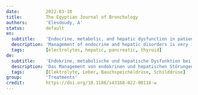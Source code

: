 ```yaml
---
date:          2022-03-10
title:         The Egyptian Journal of Bronchology
authors:       'Elesdoudy, A'
status:        default
en:
  subtitle:    'Endocrine, metabolic, and hepatic dysfunction in patients with COVID-19 pneumonia with severe and critically ill status'
  description: 'Management of endocrine and hepatic disorders is very important for better management of patient with COVID-19 infections. Hepatic and endocrine dysfunction needs clinical assessment, continued monitoring, and specific treatment. It is important to understand clearly the potential mechanisms causing hepatic and endocrine injury. To assess the endocrine and hepatic dysfunctions in patient with COVID-19 pneumonia with severe and critically ill status. This retrospective analytical study was performed on 75 patients admitted to intensive care or high dependency units (ICU/HDU) in Obaidullah Hospital, Ministry of Health, United Arab Emirates. All patients were subjected to the following on admission: history taking, general and local examinations, routine laboratory studies (CBC, liver function tests, and kidney function tests), and other laboratory tests: C-reactive protein (CRP), D-dimer, Chest X-ray. Endocrine and hepatic function tests and other laboratory studies are repeated daily to show the progress of endocrine and hepatic functions. The age range of the studied group was between 35 years and 107 years with mean age 59.98 ± 12.88. The sex distribution was (42 male, 56%) and (33 female, 44%). The associated comorbidities were 4 patients had bronchial asthma (5.3%), 12 patients had chronic kidney disease (16%), 30 patients had diabetes mellitus (40%), 26 patients had hypertension (34.7%), 2 patient had hypothyroidism (2.7%), 12 patient had ischemic heart disease (16%), and 21 patients did not have any comorbidities (28%). There was significant difference between glucose level, thyroid stimulating hormone and free t4 before and after admission. There was significant difference between serum electrolytes before and after admission. There was significant difference between liver function test before and after admission. Hepatic, pancreatic, thyroid functions, and electrolytes are affected by COVID-19 infection. These could act as surrogate biomarkers for better management of hepatic, pancreatic, thyroid functions and electrolytes disturbances in patients with COVID-19 infection.'
  tags:        [electrolytes, hepatic, pancreatic, thyroid]
de:
  subtitle:    'Endokrine, metabolische und hepatische Dysfunktion bei Patienten mit COVID-19-Pneumonie mit schwerem und kritischem Krankheitsstatus'
  description: 'Das Management von endokrinen und hepatischen Störungen ist sehr wichtig für eine bessere Behandlung von Patienten mit COVID-19-Infektionen. Hepatische und endokrine Funktionsstörungen erfordern eine klinische Bewertung, eine kontinuierliche Überwachung und eine spezifische Behandlung. Es ist wichtig, die potenziellen Mechanismen, die zu hepatischen und endokrinen Schäden führen, genau zu verstehen. Bewertung der endokrinen und hepatischen Funktionsstörungen bei Patienten mit COVID-19-Pneumonie mit schwerem und kritischem Krankheitsstatus. Diese retrospektive analytische Studie wurde an 75 Patienten durchgeführt, die im Obaidullah-Krankenhaus des Gesundheitsministeriums in den Vereinigten Arabischen Emiraten auf der Intensivstation oder auf der Intensivstation aufgenommen wurden. Alle Patienten wurden bei der Aufnahme folgenden Untersuchungen unterzogen: Anamneseerhebung, allgemeine und lokale Untersuchungen, Routinelaboruntersuchungen (CBC, Leber- und Nierenfunktionstests) und andere Labortests: C-reaktives Protein (CRP), D-Dimer, Röntgenaufnahme des Brustkorbs. Die endokrinen und hepatischen Funktionstests und andere Laboruntersuchungen werden täglich wiederholt, um den Fortschritt der endokrinen und hepatischen Funktionen aufzuzeigen. Die Altersspanne der untersuchten Gruppe lag zwischen 35 und 107 Jahren mit einem Durchschnittsalter von 59,98 ± 12,88 Jahren. Die Geschlechterverteilung war (42 Männer, 56 %) und (33 Frauen, 44 %). Die Begleiterkrankungen waren: 4 Patienten hatten Asthma bronchiale (5,3 %), 12 Patienten hatten eine chronische Nierenerkrankung (16 %), 30 Patienten hatten Diabetes mellitus (40 %), 26 Patienten hatten Bluthochdruck (34,7 %), 2 Patienten hatten eine Schilddrüsenunterfunktion (2,7 %), 12 Patienten hatten eine ischämische Herzerkrankung (16 %), und 21 Patienten hatten keine Begleiterkrankungen (28 %). Es gab einen signifikanten Unterschied zwischen dem Glukosespiegel, dem schilddrüsenstimulierenden Hormon und dem freien t4 vor und nach der Aufnahme. Es gab einen signifikanten Unterschied zwischen den Serumelektrolyten vor und nach der Aufnahme. Es gab einen signifikanten Unterschied zwischen den Leberfunktionstests vor und nach der Aufnahme. Die Leber-, Bauchspeicheldrüsen- und Schilddrüsenfunktionen sowie die Elektrolyte werden durch die COVID-19-Infektion beeinträchtigt. Diese könnten als Surrogat-Biomarker für ein besseres Management von Leber-, Pankreas-, Schilddrüsenfunktionen und Elektrolytstörungen bei Patienten mit COVID-19-Infektion dienen.' 
  tags:        [Elektrolyte, Leber, Bauchspeicheldrüse, Schilddrüse]
group:         'Treatments'
credit:        https://doi.org/10.1186/s43168-022-00118-w
---
```

